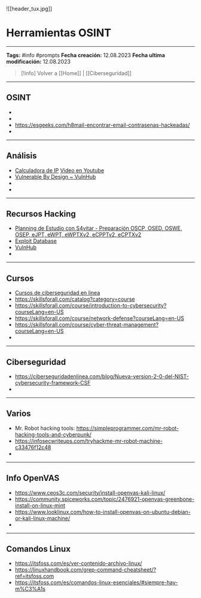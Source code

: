 ![[header_tux.jpg]]
# Herramientas OSINT 
---
**Tags:** #info #prompts 
**Fecha creación:** 12.08.2023
**Fecha ultima modificación:** 12.08.2023

> [!info] Volver a [[Home]] | [[Ciberseguridad]]

---
## OSINT
- 
- 
- https://esgeeks.com/h8mail-encontrar-email-contrasenas-hackeadas/
- 

---
## Análisis
- [Calculadora de IP](https://aprendaredes.com/cgi-bin/ipcalc/ipcalc_cgi1)  [Video en Youtube](https://www.youtube.com/watch?v=yp8jQJSXK5Y)
- [Vulnerable By Design ~ VulnHub](https://vulnhub.com/)
- 
- 

---
## Recursos Hacking
- [Planning de Estudio con S4vitar - Preparación OSCP, OSED, OSWE, OSEP, eJPT, eWPT, eWPTXv2, eCPPTv2, eCPTXv2](https://docs.google.com/spreadsheets/d/1dzvaGlT_0xnT-PGO27Z_4prHgA8PHIpErmoWdlUrSoA/edit#gid=0)
-  [Exploit Database](https://www.exploit-db.com/)
- [VulnHub](https://vulnhub.com/)
- 


---
## Cursos
- [Cursos de ciberseguridad en linea](https://ciberseguridadenlinea.thinkific.com/courses/defensorciberseguridad)
- https://skillsforall.com/catalog?category=course
- https://skillsforall.com/course/introduction-to-cybersecurity?courseLang=en-US
- https://skillsforall.com/course/network-defense?courseLang=en-US
- https://skillsforall.com/course/cyber-threat-management?courseLang=en-US
- 
---
## Ciberseguridad
- https://ciberseguridadenlinea.com/blog/Nueva-version-2-0-del-NIST-cybersecurity-framework-CSF
- 

---
## Varios
- Mr. Robot hacking tools: https://simpleprogrammer.com/mr-robot-hacking-tools-and-cyberpunk/
- https://infosecwriteups.com/tryhackme-mr-robot-machine-c33476f12c48
- 

--- 
## Info OpenVAS
- https://www.ceos3c.com/security/install-openvas-kali-linux/
- https://community.spiceworks.com/topic/2476921-openvas-greenbone-install-on-linux-mint
- https://www.looklinux.com/how-to-install-openvas-on-ubuntu-debian-or-kali-linux-machine/
- 

--- 
## Comandos Linux

- https://itsfoss.com/es/ver-contenido-archivo-linux/
- https://linuxhandbook.com/grep-command-cheatsheet/?ref=itsfoss.com
- https://itsfoss.com/es/comandos-linux-esenciales/#siempre-hay-m%C3%A1s
